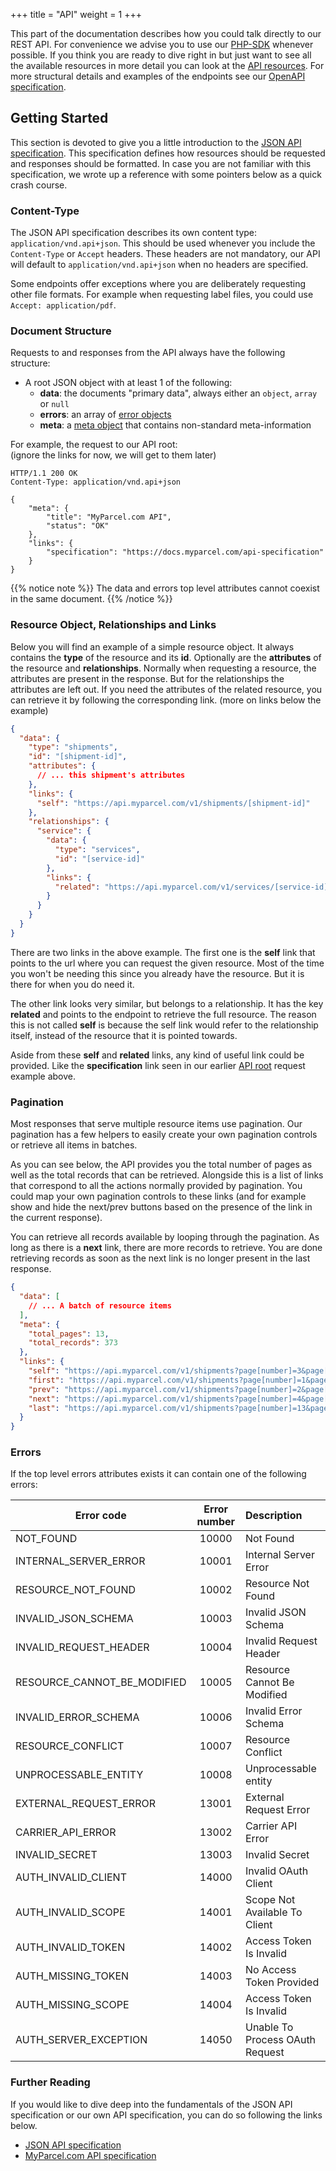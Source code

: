+++
title = "API"
weight = 1
+++

This part of the documentation describes how you could talk directly to our REST API. For convenience we advise you to use our [PHP-SDK](/php-sdk) whenever possible. If you think you are ready to dive right in but just want to see all the available resources in more detail you can look at the [API resources](/api/resources/). For more structural details and examples of the endpoints see our [OpenAPI specification](https://docs.myparcel.com/api-specification).

## Getting Started
This section is devoted to give you a little introduction to the [JSON API specification](http://jsonapi.org/format/). This specification defines how resources should be requested and responses should be formatted. In case you are not familiar with this specification, we wrote up a reference with some pointers below as a quick crash course.

### Content-Type
The JSON API specification describes its own content type: `application/vnd.api+json`. This should be used whenever you include the `Content-Type` or `Accept` headers. These headers are not mandatory, our API will default to `application/vnd.api+json` when no headers are specified.

Some endpoints offer exceptions where you are deliberately requesting other file formats. For example when requesting label files, you could use `Accept: application/pdf`.

### Document Structure
Requests to and responses from the API always have the following structure:

- A root JSON object with at least 1 of the following:
  - **data**: the documents "primary data", always either an `object`, `array` or `null`
  - **errors**: an array of [error objects](http://jsonapi.org/format/#errors)
  - **meta**: a [meta object](http://jsonapi.org/format/#document-meta) that contains non-standard meta-information

For example, the request to our API root: <br>
(ignore the links for now, we will get to them later)

```http
HTTP/1.1 200 OK
Content-Type: application/vnd.api+json

{
    "meta": {
        "title": "MyParcel.com API",
        "status": "OK"
    },
    "links": {
        "specification": "https://docs.myparcel.com/api-specification"
    }
}
```

{{% notice note %}}
The data and errors top level attributes cannot coexist in the same document.
{{% /notice %}}

### Resource Object, Relationships and Links
Below you will find an example of a simple resource object. It always contains the **type** of the resource and its **id**. Optionally are the **attributes** of the resource and **relationships**. Normally when requesting a resource, the attributes are present in the response. But for the relationships the attributes are left out. If you need the attributes of the related resource, you can retrieve it by following the corresponding link. (more on links below the example)

```json
{
  "data": {
    "type": "shipments",
    "id": "[shipment-id]",
    "attributes": {
      // ... this shipment's attributes
    },
    "links": {
      "self": "https://api.myparcel.com/v1/shipments/[shipment-id]"
    },
    "relationships": {
      "service": {
        "data": {
          "type": "services",
          "id": "[service-id]"
        },
        "links": {
          "related": "https://api.myparcel.com/v1/services/[service-id]"
        }
      }
    }
  }
}
```

There are two links in the above example. The first one is the **self** link that points to the url where you can request the given resource. Most of the time you won't be needing this since you already have the resource. But it is there for when you do need it.

The other link looks very similar, but belongs to a relationship. It has the key **related** and points to the endpoint to retrieve the full resource. The reason this is not called **self** is because the self link would refer to the relationship itself, instead of the resource that it is pointed towards.

Aside from these **self** and **related** links, any kind of useful link could be provided. Like the **specification** link seen in our earlier [API root](#document-structure) request example above.

### Pagination
Most responses that serve multiple resource items use pagination. Our pagination has a few helpers to easily create your own pagination controls or retrieve all items in batches.

As you can see below, the API provides you the total number of pages as well as the total records that can be retrieved. Alongside this is a list of links that correspond to all the actions normally provided by pagination. You could map your own pagination controls to these links (and for example show and hide the next/prev buttons based on the presence of the link in the current response).

You can retrieve all records available by looping through the pagination. As long as there is a **next** link, there are more records to retrieve. You are done retrieving records as soon as the next link is no longer present in the last response.

```json
{
  "data": [
    // ... A batch of resource items
  ],
  "meta": {
    "total_pages": 13,
    "total_records": 373
  },
  "links": {
    "self": "https://api.myparcel.com/v1/shipments?page[number]=3&page[size]=30",
    "first": "https://api.myparcel.com/v1/shipments?page[number]=1&page[size]=30",
    "prev": "https://api.myparcel.com/v1/shipments?page[number]=2&page[size]=30",
    "next": "https://api.myparcel.com/v1/shipments?page[number]=4&page[size]=30",
    "last": "https://api.myparcel.com/v1/shipments?page[number]=13&page[size]=30"
  }
}
```

### Errors
If the top level errors attributes exists it can contain one of the following errors:

Error code                  | Error number | Description
--------------------------- |:------------:|:-----------
NOT_FOUND                   | 10000        | Not Found
INTERNAL_SERVER_ERROR       | 10001        | Internal Server Error
RESOURCE_NOT_FOUND          | 10002        | Resource Not Found
INVALID_JSON_SCHEMA         | 10003        | Invalid JSON Schema
INVALID_REQUEST_HEADER      | 10004        | Invalid Request Header
RESOURCE_CANNOT_BE_MODIFIED | 10005        | Resource Cannot Be Modified
INVALID_ERROR_SCHEMA        | 10006        | Invalid Error Schema
RESOURCE_CONFLICT           | 10007        | Resource Conflict
UNPROCESSABLE_ENTITY        | 10008        | Unprocessable entity
EXTERNAL_REQUEST_ERROR      | 13001        | External Request Error
CARRIER_API_ERROR           | 13002        | Carrier API Error
INVALID_SECRET              | 13003        | Invalid Secret
AUTH_INVALID_CLIENT         | 14000        | Invalid OAuth Client
AUTH_INVALID_SCOPE          | 14001        | Scope Not Available To Client
AUTH_INVALID_TOKEN          | 14002        | Access Token Is Invalid
AUTH_MISSING_TOKEN          | 14003        | No Access Token Provided
AUTH_MISSING_SCOPE          | 14004        | Access Token Is Invalid
AUTH_SERVER_EXCEPTION       | 14050        | Unable To Process OAuth Request

### Further Reading
If you would like to dive deep into the fundamentals of the JSON API specification or our own API specification, you can do so following the links below.

- [JSON API specification](http://jsonapi.org/format/)
- [MyParcel.com API specification](https://docs.myparcel.com/api-specification)
